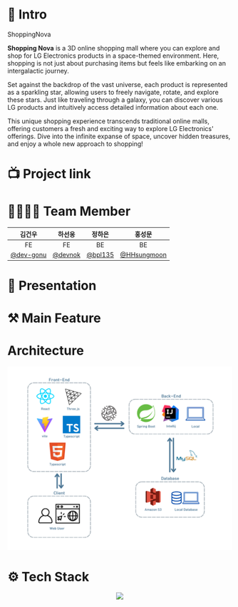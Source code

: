 # 🔎 Intro

ShoppingNova

**Shopping Nova** is a 3D online shopping mall where you can explore and shop for LG Electronics products in a space-themed environment. Here, shopping is not just about purchasing items but feels like embarking on an intergalactic journey.  

Set against the backdrop of the vast universe, each product is represented as a sparkling star, allowing users to freely navigate, rotate, and explore these stars. Just like traveling through a galaxy, you can discover various LG products and intuitively access detailed information about each one.  

This unique shopping experience transcends traditional online malls, offering customers a fresh and exciting way to explore LG Electronics' offerings. Dive into the infinite expanse of space, uncover hidden treasures, and enjoy a whole new approach to shopping!

# 📺 Project link

# 👨‍👩‍👧‍👦 Team Member
|       김건우       |       하선웅       |       정하은       |       홍성문       |
| :--------------: | :--------------: | :--------------: | :--------------: |
|        FE         |        FE         |        BE       |        BE         |
| [@dev-gonu](https://github.com/dev-gonu)|[@devnok](https://github.com/devnok) |[@bpl135](https://github.com/bpl135)|[@HHsungmoon](https://github.com/HHsungmoon)|

# 🎤 Presentation


# ⚒️ Main Feature

# Architecture
![img](./images/architecture.png)
# ⚙️ Tech Stack
<p align="center"> 
    <a href="https://skillicons.dev">
        <img src="https://skillicons.dev/icons?i=github,figma,java,spring,aws,typescript,react,threejs&perline=4" />
    </a>
</p>
<!-- <img src="https://img.shields.io/badge/java-007396?style=for-the-badge&logo=java&logoColor=white">
<img src="https://img.shields.io/badge/springboot-6DB33F?style=for-the-badge&logo=springboot&logoColor=white">
<img src="https://img.shields.io/badge/react-61DAFB?style=for-the-badge&logo=react&logoColor=black"> -->

